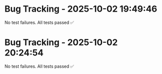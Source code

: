 # Bug Tracking - 2025-10-02 19:49:46

No test failures. All tests passed ✅

# Bug Tracking - 2025-10-02 20:24:54

No test failures. All tests passed ✅
